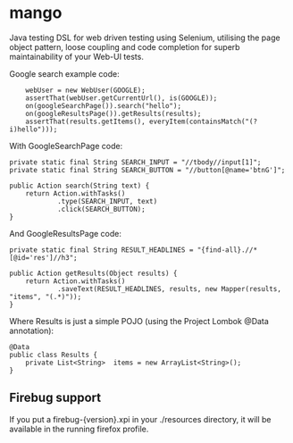 mango
=====

Java testing DSL for web driven testing using Selenium, utilising the page object pattern, loose coupling and code completion for superb maintainability of your Web-UI tests.

Google search example code:

        webUser = new WebUser(GOOGLE);
        assertThat(webUser.getCurrentUrl(), is(GOOGLE));
        on(googleSearchPage()).search("hello");
        on(googleResultsPage()).getResults(results);
        assertThat(results.getItems(), everyItem(containsMatch("(?i)hello")));

With GoogleSearchPage code:

    private static final String SEARCH_INPUT = "//tbody//input[1]";
    private static final String SEARCH_BUTTON = "//button[@name='btnG']";
    
    public Action search(String text) {
        return Action.withTasks()
                .type(SEARCH_INPUT, text)
                .click(SEARCH_BUTTON);
    }

And GoogleResultsPage code:

    private static final String RESULT_HEADLINES = "{find-all}.//*[@id='res']//h3";
    
    public Action getResults(Object results) {
        return Action.withTasks()
                .saveText(RESULT_HEADLINES, results, new Mapper(results, "items", "(.*)"));
    }

Where Results is just a simple POJO (using the Project Lombok @Data annotation):

    @Data
    public class Results {
        private List<String>  items = new ArrayList<String>();
    }

Firebug support
---------------

If you put a firebug-{version}.xpi in your ./resources directory, it will be available in the running firefox profile.
